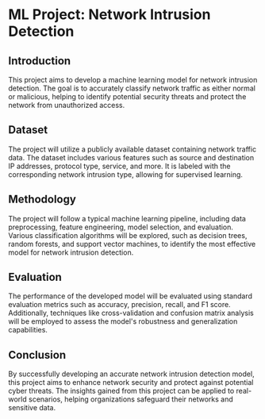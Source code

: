 # ML Project: Network Intrusion Detection

## Introduction
This project aims to develop a machine learning model for network intrusion detection. The goal is to accurately classify network traffic as either normal or malicious, helping to identify potential security threats and protect the network from unauthorized access.

## Dataset
The project will utilize a publicly available dataset containing network traffic data. The dataset includes various features such as source and destination IP addresses, protocol type, service, and more. It is labeled with the corresponding network intrusion type, allowing for supervised learning.

## Methodology
The project will follow a typical machine learning pipeline, including data preprocessing, feature engineering, model selection, and evaluation. Various classification algorithms will be explored, such as decision trees, random forests, and support vector machines, to identify the most effective model for network intrusion detection.

## Evaluation
The performance of the developed model will be evaluated using standard evaluation metrics such as accuracy, precision, recall, and F1 score. Additionally, techniques like cross-validation and confusion matrix analysis will be employed to assess the model's robustness and generalization capabilities.

## Conclusion
By successfully developing an accurate network intrusion detection model, this project aims to enhance network security and protect against potential cyber threats. The insights gained from this project can be applied to real-world scenarios, helping organizations safeguard their networks and sensitive data.
